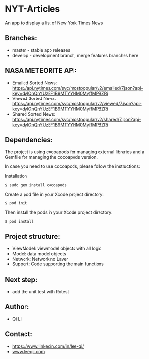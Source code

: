 # NYT-Articles
An app to display a list of New York Times News

## Branches:

* master - stable app releases
* develop - development branch, merge features branches here

## NASA METEORITE API:

* Emailed Sorted News: https://api.nytimes.com/svc/mostpopular/v2/emailed/7.json?api-key=dylOnQnYUzEF1B9MTYYHM0MyffMPBZRi
* Viewed Sorted News: https://api.nytimes.com/svc/mostpopular/v2/viewed/7.json?api-key=dylOnQnYUzEF1B9MTYYHM0MyffMPBZRi
* Shared Sorted News: https://api.nytimes.com/svc/mostpopular/v2/shared/7.json?api-key=dylOnQnYUzEF1B9MTYYHM0MyffMPBZRi

## Dependencies:

The project is using cocoapods for managing external libraries and a Gemfile for managing the cocoapods version.

In case you need to use cocoapods, please follow the instructions: 

Installation
```
$ sudo gem install cocoapods
```

Create a pod file in your Xcode project directory:
```
$ pod init
```

Then install the pods in your Xcode project directory:
```
$ pod install
```

## Project structure:

* ViewModel: viewmodel objects with all logic
* Model: data model objects
* Network: Networking Layer
* Support: Code supporting the main functions

## Next step:

*  add the unit test with Rxtest

## Author:

*  Qi Li

## Contact:

* https://www.linkedin.com/in/lee-qi/
* www.leeqii.com
